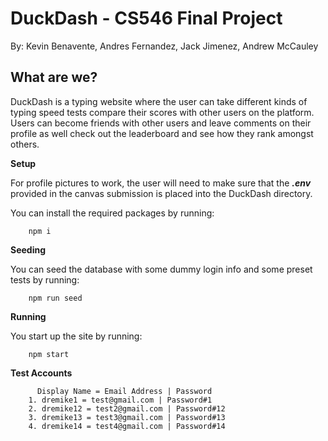 
# DuckDash - CS546 Final Project

By: Kevin Benavente, Andres Fernandez, Jack Jimenez, Andrew McCauley

## What are we?
DuckDash is a typing website where the user can take different kinds of typing speed tests compare their scores with other users on the platform. Users can become friends with other users and leave comments on their profile as well check out the leaderboard and see how they rank amongst others.

**Setup**

For profile pictures to work, the user will need to make sure that the ***.env*** provided in the canvas submission is placed into the DuckDash directory.

You can install the required packages by running:

        npm i
    
**Seeding**

You can seed the database with some dummy login info and some preset tests by running:

        npm run seed


**Running**

You start up the site by running:

        npm start


**Test Accounts**

          Display Name = Email Address | Password
        1. dremike1 = test@gmail.com | Password#1
        2. dremike12 = test2@gmail.com | Password#12
        3. dremike13 = test3@gmail.com | Password#13
        4. dremike14 = test4@gmail.com | Password#14


